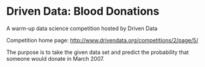 # Driven Data: Blood Donations

A warm-up data science competition hosted by Driven Data

Competition home page: http://www.drivendata.org/competitions/2/page/5/

The purpose is to take the given data set and predict the probability that someone would donate in March 2007. 



